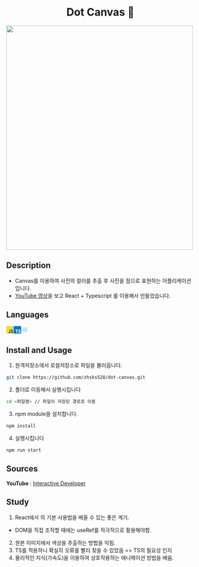 <h1 align="center">Dot Canvas 🎨 </h1>

<img src="https://user-images.githubusercontent.com/38130934/103352675-3829d380-4aea-11eb-8347-c2b68b490ccf.gif" align='center' width="500" height="600" />

## Description

- Canvas를 이용하여 사진의 컬러를 추출 후 사진을 점으로 표현하는 어플리케이션입니다.
- [YouTube 영상](https://www.youtube.com/watch?v=kpF0n39xXVM&t=886s)을 보고 React + Typescript 를 이용해서 만들었습니다.



## Languages

<code><img height="20" src="https://raw.githubusercontent.com/github/explore/80688e429a7d4ef2fca1e82350fe8e3517d3494d/topics/javascript/javascript.png"></code><code><img height="20" src="https://raw.githubusercontent.com/github/explore/80688e429a7d4ef2fca1e82350fe8e3517d3494d/topics/typescript/typescript.png"></code><code><img height="20" src="https://raw.githubusercontent.com/github/explore/80688e429a7d4ef2fca1e82350fe8e3517d3494d/topics/react/react.png"></code>



## Install and Usage

1. 원격저장소에서 로컬저장소로 파일을 불러옵니다.

```sh
git clone https://github.com/zhsks528/dot-canvas.git
```

2. 폴더로 이동해서 실행시킵니다

```sh
cd <파일명> // 파일이 저장된 경로로 이동
```

3. npm module을 설치합니다.

```sh
npm install
```

4. 실행시킵니다

```sh
npm run start
```

## Sources

**YouTube** : [Interactive Developer](https://www.youtube.com/channel/UCdeWxKJuvtUG2xyN6pOJEvA)

## Study

1. React에서 <canvas>의 기본 사용법을 배울 수 있는 좋은 계기.
  - DOM을 직접 조작할 때에는 useRef를 적극적으로 활용해야함.
2. 원본 이미지에서 색상을 추출하는 방법을 익힘.
3. TS를 적용하니 확실히 오류를 빨리 찾을 수 있었음 => TS의 필요성 인지
4. 물리적인 지식(가속도)을 이용하여 상호작용하는 애니메이션 방법을 배움.
